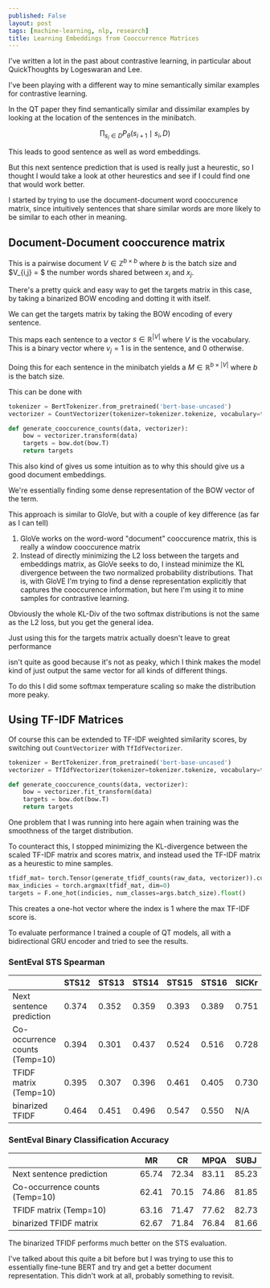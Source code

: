 ```yaml
---
published: False
layout: post
tags: [machine-learning, nlp, research]
title: Learning Embeddings from Cooccurrence Matrices
---
```


I've written a lot in the past about contrastive learning, in particular about QuickThoughts by Logeswaran and Lee. 

I've been playing with a different way to mine semantically similar examples for contrastive learning. 

<!--more-->

In the QT paper they find semantically similar and dissimilar examples by looking at the location of the sentences in the minibatch. 

$$\prod_{s_i \in D}  P_\theta(s_{i+1} \mid s_i, D)$$


This leads to good sentence as well as word embeddings.

But this next sentence prediction that is used is really just a heurestic, so I thought I would take a look at other heurestics and see if I could find one that would work better. 

I started by trying to use the document-document word cooccurence matrix, since intuitively sentences that share similar words are more likely to be similar to each other in meaning. 

## Document-Document cooccurence matrix
This is a pairwise document $V \in \mathbb{Z}^{b \times b}$ where $b$ is the batch size and $V_{i,j} = $ the number words shared between $x_i$ and $x_j$.

There's a pretty quick and easy way to get the targets matrix in this case, by taking a binarized BOW encoding and dotting it with itself. 

We can get the targets matrix by taking the BOW encoding of every sentence. 

This maps each sentence to a vector $s \in \mathbb{R}^{\lvert V \rvert}$ where $V$ is the vocabulary. This is a binary vector where $v_j = 1$  is in the sentence, and 0 otherwise. 

Doing this for each sentence in the minibatch yields a $M \in \mathbb{R}^{b \times \lvert V \rvert}$ where $b$ is the batch size. 

This can be done with 

```python
tokenizer = BertTokenizer.from_pretrained('bert-base-uncased')
vectorizer = CountVectorizer(tokenizer=tokenizer.tokenize, vocabulary=tokenizer.vocab)

def generate_cooccurence_counts(data, vectorizer):
    bow = vectorizer.transform(data)
    targets = bow.dot(bow.T)
    return targets
```

This also kind of gives us some intuition as to why this should give us a good document embeddings. 

We're essentially finding some dense representation of the BOW vector of the term. 


This approach is similar to GloVe,  but with a couple of key difference (as far as I can tell)

1. GloVe works on the word-word "document" cooccurence matrix, this is really a window cooccurence matrix 
1. Instead of directly minimizing the L2 loss between the targets and embeddings matrix, as GloVe seeks to do, I instead minimize the KL divergence between the two normalized probability distributions. 
That is, with GloVE I'm trying to find a dense representation explicitly that captures the cooccurence information, but here I'm using it to mine samples for contrastive learning. 

Obviously the whole KL-Div of the two softmax distributions is not the same as the L2 loss, but you get the general idea. 

Just using this for the targets matrix actually doesn't leave to great performance

isn't quite as good because it's not as peaky, which I think makes the model kind of just output the same vector for all kinds of different things.

To do this I did some softmax temperature scaling so make the distribution more peaky.


## Using TF-IDF Matrices

Of course this can be extended to TF-IDF weighted similarity scores, by switching out `CountVectorizer` with `TfIdfVectorizer`. 

```python
tokenizer = BertTokenizer.from_pretrained('bert-base-uncased')
vectorizer = TfIdfVectorizer(tokenizer=tokenizer.tokenize, vocabulary=tokenizer.vocab)

def generate_cooccurence_counts(data, vectorizer):
    bow = vectorizer.fit_transform(data)
    targets = bow.dot(bow.T)
    return targets
```

One problem that I was running into here again when training was the smoothness of the target distribution.


To counteract this, I stopped minimizing the KL-divergence between the scaled TF-IDF matrix and scores matrix, and instead used the TF-IDF matrix as a heurestic to mine samples. 

```python
tfidf_mat= torch.Tensor(generate_tfidf_counts(raw_data, vectorizer)).cuda()
max_indicies = torch.argmax(tfidf_mat, dim=0)
targets = F.one_hot(indicies, num_classes=args.batch_size).float()
```

This creates a one-hot vector where the index is 1 where the max TF-IDF score is. 

To evaluate performance I trained a couple of QT models, all with a bidirectional GRU encoder and tried to see the results.

### SentEval STS Spearman

|                              | STS12 | STS13 | STS14 | STS15 | STS16 | SICKr | STSb | 
|------------------------------|-------|-------|-------|-------|-------|-------|------|
|Next sentence prediction      | 0.374 | 0.352 | 0.359 | 0.393 | 0.389 | 0.751 | 0.649|
|Co-occurrence counts (Temp=10)| 0.394 | 0.301 | 0.437 | 0.524 | 0.516 | 0.728 | 0.602| 
|TFIDF matrix (Temp=10)        | 0.395 | 0.307 | 0.396 | 0.461 | 0.405 | 0.730 | 0.674| 
|binarized TFIDF               | 0.464 | 0.451 | 0.496 | 0.547 | 0.550 | N/A   | N/A  | 

### SentEval Binary Classification Accuracy  

|                              | MR    | CR    | MPQA  | SUBJ  | 
|------------------------------|-------|-------|-------|-------|
|Next sentence prediction      | 65.74 | 72.34 | 83.11 | 85.23 |
|Co-occurrence counts (Temp=10)| 62.41 | 70.15 | 74.86 | 81.85 | 
|TFIDF matrix (Temp=10)        | 63.16 | 71.47 | 77.62 | 82.73 | 
|binarized TFIDF matrix        | 62.67 | 71.84 | 76.84 | 81.66 | 

The binarized TFIDF performs much better on the STS evaluation. 


I've talked about this quite a bit before but I was trying to use this to essentially fine-tune BERT and try and get a better document representation. 
This didn't work at all, probably something to revisit. 
